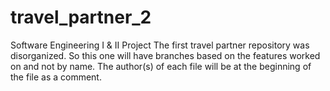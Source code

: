 # travel_partner_2
Software Engineering I & II Project
The first travel partner repository was disorganized. So this one will have branches based on the features worked on and not by name. 
The author(s) of each file will be at the beginning of the file as a comment. 
